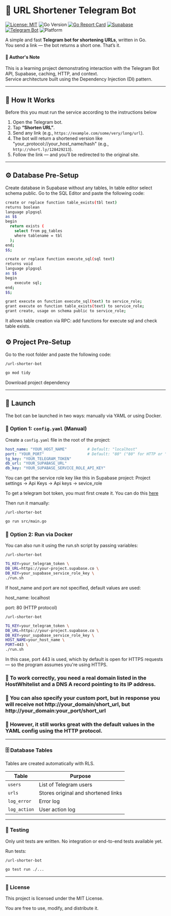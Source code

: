 # 🔗 URL Shortener Telegram Bot

[![License: MIT](https://img.shields.io/badge/License-MIT-yellow.svg)](./LICENSE)
![Go Version](https://img.shields.io/badge/Language-Go-blue)
[![Go Report Card](https://goreportcard.com/badge/github.com/alexcfv/go-pcaplite)](https://goreportcard.com/report/github.com/alexcfv/url-shorter-bot)
[![Supabase](https://img.shields.io/badge/Supabase-3ECF8E?logo=supabase&logoColor=white&style=for-the-badge)](https://supabase.com/)
[![Telegram Bot](https://img.shields.io/badge/Telegram-Bot-blue.svg)](https://core.telegram.org/bots)
![Platform](https://img.shields.io/badge/platform-linux%20%7C%20macos%20%7C%20windows-blue)

A simple and fast **Telegram bot for shortening URLs**, written in Go.  
You send a link — the bot returns a short one. That’s it.

#### 📝 Author's Note

This is a learning project demonstrating interaction with the Telegram Bot API, Supabase, caching, HTTP, and context.  
Service architecture built using the Dependency Injection (DI) pattern. 

---

## 📲 How It Works

Before this you must run the service according to the instructions below

1. Open the Telegram bot.
2. Tap **“Shorten URL”**.
3. Send any link (e.g., `https://example.com/some/very/long/url`).
4. The bot will return a shortened version like "your_protocol://your_host_name/hash" (e.g., `http://short.ly/128429213`).
5. Follow the link — and you’ll be redirected to the original site.

---

## ⚙️ Database Pre-Setup


Create database in Supabase without any tables,
In table editor select schema public.
Go to the SQL Editor and paste the following code:

```bash
create or replace function table_exists(tbl text)
returns boolean
language plpgsql
as $$
begin
  return exists (
    select from pg_tables
    where tablename = tbl
  );
end;
$$;

create or replace function execute_sql(sql text)
returns void
language plpgsql
as $$
begin
    execute sql;
end;
$$;

grant execute on function execute_sql(text) to service_role;
grant execute on function table_exists(text) to service_role;
grant create, usage on schema public to service_role;
```

It allows table creation via RPC: add functions for execute sql and check table exists.

## ⚙️ Project Pre-Setup

Go to the root folder and paste the following code:

`/url-shorter-bot`
```bash
go mod tidy
```

Download project dependency

---

## 🚀 Launch

The bot can be launched in two ways: manually via YAML or using Docker.

### 🔧 Option 1: `config.yaml` (Manual)

Create a `config.yaml` file in the root of the project:

```yaml
host_name: "YOUR_HOST_NAME"         # Default: "localhost"
port: "YOUR_PORT"                   # Default: "80" ("80" for HTTP or "443" for HTTPS)
tg_key: "YOUR_TELEGRAM_TOKEN"
db_url: "YOUR_SUPABASE_URL"
db_key: "YOUR_SUPABASE_SERVICE_ROLE_API_KEY"
```

You can get the service role key like this in Supabase project: Project settings -> Api Keys -> Api keys -> sevice_role

To get a telegram bot token, you must first create it.
You can do this [here](https://t.me/BotFather)

Then run it manually:

`/url-shorter-bot`
```bash
go run src/main.go
```

### 🐳 Option 2: Run via Docker

You can also run it using the run.sh script by passing variables:

`/url-shorter-bot`
```bash
TG_KEY=your_telegram_token \
DB_URL=https://your-project.supabase.co \
DB_KEY=your_supabase_service_role_key \
./run.sh
```
If host_name and port are not specified, default values are used:

host_name: localhost

port: 80 (HTTP protocol)

`/url-shorter-bot`
```bash
TG_KEY=your_telegram_token \
DB_URL=https://your-project.supabase.co \
DB_KEY=your_supabase_service_role_key \
HOST_NAME=your_host_name \
PORT=443 \
./run.sh
```

In this case, port 443 is used, which by default is open for HTTPS requests — so the program assumes you're using HTTPS.

### 📌 To work correctly, you need a real domain listed in the HostWhitelist and a DNS A record pointing to its IP address.

### 📌 You can also specify your custom port, but in response you will receive not http://your_domain/short_url, but http://your_domain:your_port/short_url

### 📌 However, it still works great with the default values in the YAML config using the HTTP protocol.

---

### 🗄️ Database Tables

Tables are created automatically with RLS.

| Table        | Purpose                             |
| ------------ | ----------------------------------- |
| `users`      | List of Telegram users              |
| `urls`       | Stores original and shortened links |
| `log_error`  | Error log                           |
| `log_action` | User action log                     |

---

### 🧪 Testing

Only unit tests are written. No integration or end-to-end tests available yet.

Run tests:

`/url-shorter-bot`
```bash
go test run ./...
```

---

### 📝 License

This project is licensed under the MIT License.

You are free to use, modify, and distribute it.
